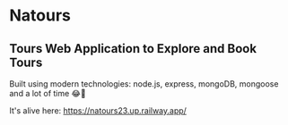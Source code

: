 # Natours

## Tours Web Application to Explore and Book Tours

Built using modern technologies: node.js, express, mongoDB, mongoose and a lot of time 😂🤍

It's alive here: https://natours23.up.railway.app/
